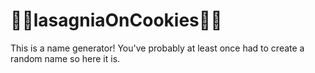 # 🍝🍪lasagniaOnCookies🍝🍪

This is a name generator! You've probably at least once had to create a random name so here it is.
